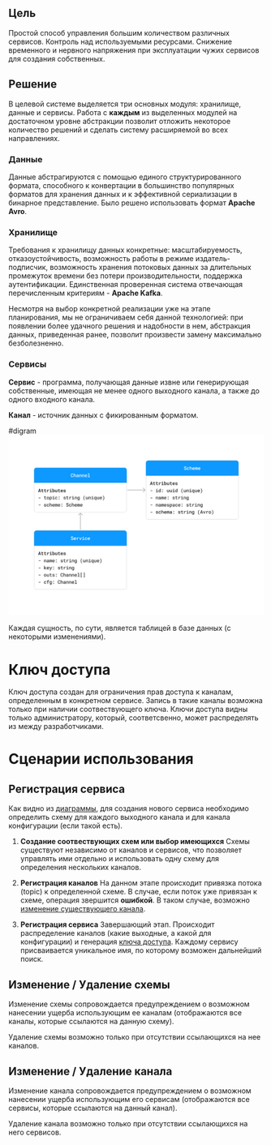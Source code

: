 ## Цель

Простой способ управления большим количеством различных сервисов. Контроль над используемыми ресурсами. Снижение временного и нервного напряжения при эксплуатации чужих сервисов для создания собственных.

## Решение

В целевой системе выделяется три основных модуля: хранилище, данные и сервисы. Работа с **каждым** из выделенных модулей на достаточном уровне абстракции позволит отложить некоторое количество решений и сделать систему расширяемой во всех направлениях.

### Данные

Данные абстрагируются с помощью единого структурированного формата, способного к конвертации в большинство популярных форматов для хранения данных и к эффективной сериализации в бинарное представление. Было решено использовать формат **Apache Avro**.

### Хранилище

Требования к хранилищу данных конкретные: масштабируемость, отказоустойчивость, возможность работы в режиме издатель-подписчик, возможность хранения потоковых данных за длительных промежуток времени без потери производительности, поддержка аутентификации. Единственная проверенная система отвечающая перечисленным критериям - **Apache Kafka**.

Несмотря на выбор конкретной реализации уже на этапе планирования, мы не ограничиваем себя данной технологией: при появлении более удачного решения и надобности в нем, абстракция данных, приведенная ранее, позволит произвести замену максимально безболезненно.

### Сервисы

**Сервис** - программа, получающая данные извне или генерирующая собственные, имеющая не менее одного выходного канала, а также до одного входного канала.

**Канал** - источник данных с фикированным форматом.

#digram
![diagram](https://github.com/mehandes/blab/blob/main/docs/sr.png)

Каждая сущность, по сути, является таблицей в базе данных (с некоторыми изменениями).

# Ключ доступа

Ключ доступа создан для ограничения прав доступа к каналам, определенным в конкретном сервисе. Запись в такие каналы возможна только при наличии соотвествующего ключа. Ключи доступа видны только администратору, который, соответсвенно, может распределять из между разработчиками.

# Сценарии использования

## Регистрация сервиса

Как видно из [диаграммы](#digram), для создания нового сервиса необходимо определить схему для каждого выходного канала и для канала конфигурации (если такой есть).

1. **Создание соотвествующих схем или выбор имеющихся**
	Схемы существуют независимо от каналов и сервисов, что позволяет управлять ими отдельно и использовать одну схему для определения нескольких каналов.
	
2. **Регистрация каналов**
	На данном этапе происходит привязка потока (topic) к определенной схеме. В случае, если поток уже привязан к схеме, операция звершится **ошибкой**. В таком случае, возможно [изменение существующего канала](#-Изменение-/-Удаление-канала).
	
3. **Регистрация сервиса**
	Завершающий этап. Происходит распределение каналов (какие выходные, а какой для конфигурации) и генерация [ключа доступа](#-Ключ-доступа). Каждому сервису присваивается уникальное имя, по которому возможен дальнейший поиск.

## Изменение / Удаление схемы

Изменение схемы сопровождается предупреждением о возможном нанесении ущерба использующим ее каналам (отображаются все каналы, которые ссылаются на данную схему). 

Удаление схемы возможно только при отсутствии ссылающихся на нее каналов.

## Изменение / Удаление канала

Изменение канала сопровождается предупреждением о возможном нанесении ущерба использующим его сервисам (отображаются все сервисы, которые ссылаются на данный канал). 

Удаление канала возможно только при отсутствии ссылающихся на него сервисов.

